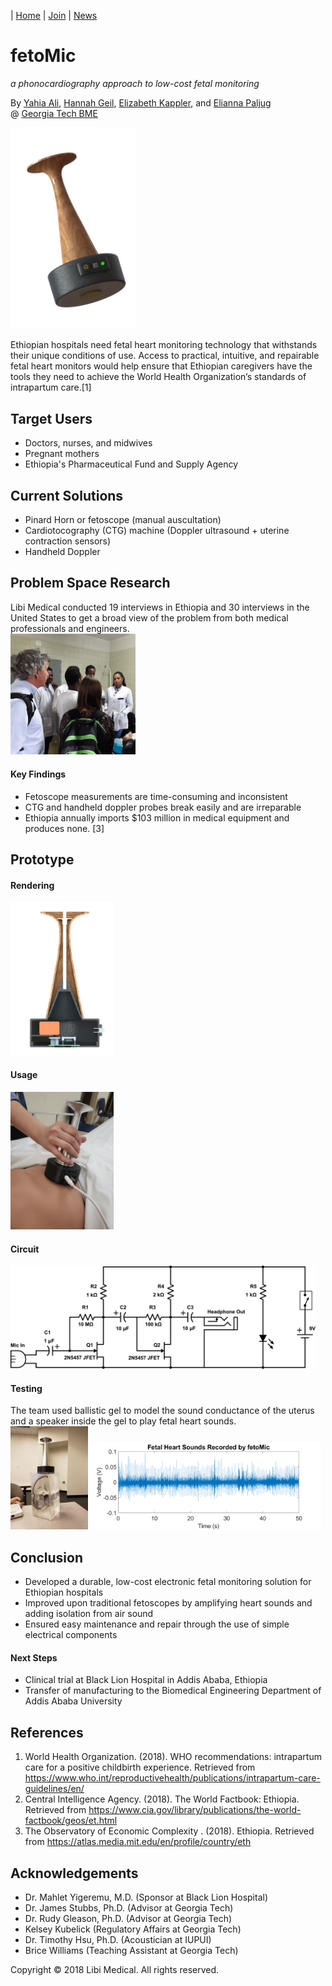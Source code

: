 | [Home](index.md) | [Join](join.md) | [News](news.md)   

# fetoMic
*a phonocardiography approach to low-cost fetal monitoring*

By [Yahia Ali](https://www.linkedin.com/in/yahiaali/), [Hannah Geil](https://www.linkedin.com/in/hannahgeil/), [Elizabeth Kappler](https://www.linkedin.com/in/elizabeth-kappler/), and [Elianna Paljug](https://www.linkedin.com/in/elianna-paljug-95b861133/)   
@ [Georgia Tech BME](https://bme.gatech.edu/)   

<img src="/assets/fetomic-perspective.jpg" alt="fetoMic" width="200"/>

Ethiopian hospitals need fetal heart monitoring technology that withstands their unique conditions of use. Access to practical, intuitive, and repairable fetal heart monitors would help ensure that Ethiopian caregivers have the tools they need to achieve the World Health Organization’s standards of intrapartum care.[1]

## Target Users
- Doctors, nurses, and midwives
- Pregnant mothers
- Ethiopia's Pharmaceutical Fund and Supply Agency

## Current Solutions
- Pinard Horn or fetoscope (manual auscultation)
- Cardiotocography (CTG) machine (Doppler ultrasound + uterine contraction sensors)
- Handheld Doppler

## Problem Space Research
Libi Medical conducted 19 interviews in Ethiopia and 30 interviews in the United States to get a broad view of the problem from both medical professionals and engineers.   
<img src="/assets/labor-ward.png" alt="labor ward" width="200"/>

#### Key Findings
- Fetoscope measurements are time-consuming and inconsistent
- CTG and handheld doppler probes break easily and are irreparable
- Ethiopia annually imports $103 million in medical equipment and produces none. [3]

## Prototype

#### Rendering
<img src="/assets/fetomic-inside.jpg" alt="fetomic inside" width="165"/>

#### Usage
<img src="/assets/fetomic-usage.jpg" alt="fetomic usage" width="165"/>

#### Circuit
<img src="/assets/fetomic-circuit.png" alt="fetomic circuit" height="165"/>

#### Testing
The team used ballistic gel to model the sound conductance of the uterus and a speaker inside the gel to play fetal heart sounds.   
<img src="/assets/fetomic-testing.jpg" alt="fetomic testing" height="165"/><img src="/assets/fhs.png" alt="fetomic testing" height="140"/>

## Conclusion
- Developed a durable, low-cost electronic fetal monitoring solution for Ethiopian hospitals
- Improved upon traditional fetoscopes by amplifying heart sounds and adding isolation from air sound
- Ensured easy maintenance and repair through the use of simple electrical components

#### Next Steps
- Clinical trial at Black Lion Hospital in Addis Ababa, Ethiopia
- Transfer of manufacturing to the Biomedical Engineering Department of Addis Ababa University

## References
1. World Health Organization. (2018). WHO recommendations: intrapartum care for a positive childbirth experience. Retrieved from  https://www.who.int/reproductivehealth/publications/intrapartum-care-guidelines/en/
2. Central Intelligence Agency. (2018). The World Factbook: Ethiopia. Retrieved from  https://www.cia.gov/library/publications/the-world-factbook/geos/et.html
3. The Observatory of Economic Complexity . (2018). Ethiopia. Retrieved from https://atlas.media.mit.edu/en/profile/country/eth

## Acknowledgements
- Dr. Mahlet Yigeremu, M.D. (Sponsor at Black Lion Hospital)
- Dr. James Stubbs, Ph.D. (Advisor at Georgia Tech)
- Dr. Rudy Gleason, Ph.D. (Advisor at Georgia Tech)
- Kelsey Kubelick (Regulatory Affairs at Georgia Tech)
- Dr. Timothy Hsu, Ph.D. (Acoustician at IUPUI)
- Brice Williams (Teaching Assistant at Georgia Tech)

Copyright © 2018 Libi Medical. All rights reserved.
